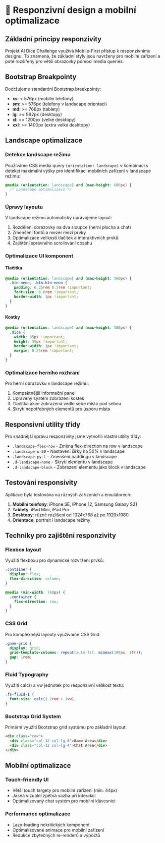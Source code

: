 # 📱 Responzivní design a mobilní optimalizace

## Základní principy responzivity

Projekt AI Dice Challenge využívá Mobile-First přístup k responzivnímu designu. To znamená, že základní styly jsou navrženy pro mobilní zařízení a poté rozšířeny pro větší obrazovky pomocí media queries.

## Bootstrap Breakpointy

Dodržujeme standardní Bootstrap breakpointy:

- **xs**: < 576px (mobilní telefony)
- **sm**: >= 576px (telefony v landscape orientaci)
- **md**: >= 768px (tablety)
- **lg**: >= 992px (desktopy)
- **xl**: >= 1200px (velké desktopy)
- **xxl**: >= 1400px (extra velké desktopy)

## Landscape optimalizace

### Detekce landscape režimu

Používáme CSS media query `(orientation: landscape)` v kombinaci s detekcí maximální výšky pro identifikaci mobilních zařízení v landscape režimu:

```css
@media (orientation: landscape) and (max-height: 600px) {
  /* Landscape optimalizace */
}
```

### Úpravy layoutu

V landscape režimu automaticky upravujeme layout:

1. Rozdělení obrazovky na dva sloupce (herní plocha a chat)
2. Zmenšení fontů a mezer mezi prvky
3. Optimalizace velikosti tlačítek a interaktivních prvků
4. Zajištění správného scrollování obsahu

### Optimalizace UI komponent

#### Tlačítka

```css
@media (orientation: landscape) and (max-height: 500px) {
  .btn-neon, .btn.btn-neon {
    padding: 0.25rem 0.5rem !important;
    font-size: 0.8rem !important;
    border-width: 1px !important;
  }
}
```

#### Kostky

```css
@media (orientation: landscape) and (max-height: 500px) {
  .dice {
    width: 35px !important;
    height: 35px !important;
    border-width: 1px !important;
    margin: 0.25rem !important;
  }
}
```

### Optimalizace herního rozhraní

Pro herní obrazovku v landscape režimu:

1. Kompaktnější informační panel
2. Upravený systém zobrazení kostek
3. Tlačítka akce zobrazená vedle sebe místo pod sebou
4. Skrytí nepotřebných elementů pro úsporu místa

## Responsivní utility třídy

Pro snadnější správu responzivity jsme vytvořili vlastní utility třídy:

- `.landscape-flex-row` - Změna flex-direction na row v landscape
- `.landscape-w-50` - Nastavení šířky na 50% v landscape
- `.landscape-py-1` - Zmenšení paddingu v landscape
- `.d-landscape-none` - Skrytí elementu v landscape
- `.d-landscape-block` - Zobrazení elementu jako block v landscape

## Testování responsivity

Aplikace byla testována na různých zařízeních a emulátorech:

1. **Mobilní telefony**: iPhone SE, iPhone 12, Samsung Galaxy S21
2. **Tablety**: iPad Mini, iPad Pro
3. **Desktopy**: různé rozlišení od 1024x768 až po 1920x1080
4. **Orientace**: portrait i landscape režimy

## Techniky pro zajištění responzivity

### Flexbox layout

Využití flexboxu pro dynamické rozvržení prvků:

```css
.container {
  display: flex;
  flex-direction: column;
}

@media (min-width: 768px) {
  .container {
    flex-direction: row;
  }
}
```

### CSS Grid

Pro komplexnější layouty využíváme CSS Grid:

```css
.game-grid {
  display: grid;
  grid-template-columns: repeat(auto-fit, minmax(100px, 1fr));
  gap: 1rem;
}
```

### Fluid Typography

Využití calc() a vw jednotek pro responzivní velikost textu:

```css
.fs-fluid-1 {
  font-size: calc(1.2rem + 1vw);
}
```

### Bootstrap Grid System

Primární využití Bootstrap grid systému pro základní layout:

```html
<div class="row">
  <div class="col-12 col-lg-8">Game Area</div>
  <div class="col-12 col-lg-4">Chat Area</div>
</div>
```

## Mobilní optimalizace

### Touch-friendly UI

- Větší touch targety pro mobilní zařízení (min. 44px)
- Jasná vizuální zpětná vazba při interakci
- Optimalizovaný chat systém pro mobilní klávesnici

### Performance optimalizace

- Lazy-loading nekritických komponent
- Optimalizované animace pro mobilní zařízení
- Redukce zbytečných re-renderů a výpočtů
